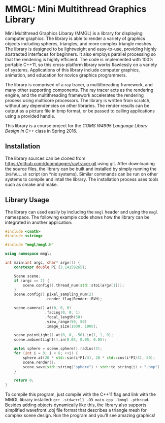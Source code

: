 # MMGL: Mini Multithread Graphics Library

Mini Multithread Graphics Libaray (MMGL) is a library for displaying computer graphics. The library is able to render a variety of graphics objects including spheres, triangles, and more complex triangle meshes. The library is designed to be lightweight and easy-to-use, providing highly abstracted interfaces for beginners. It also employs parallel processing so that the rendering is highly efficient. The code is implemented with 100% portable C++11, so this cross-platform library works flawlessly on a variety of systems. Applications of this library include computer graphics, animation, and education for novice graphics programmers.

The library is comprised of a ray tracer, a multithreading framework, and many other supporting components. The ray tracer acts as the rendering engine, and the multithreading framework accelerates the rendering process using multicore processors. The library is written from scratch, without any dependencies on other libraries. The render results can be output as a picture file in bmp format, or be passed to calling applications using a provided handle.

This library is a course project for the *COMS W4995 Language Libary Design in C++* class in Spring 2016.

## Installation

The library sources can be cloned from <https://github.com/doomdagger/raytracer.git> using git. After downloading the source files, the library can be built and installed by simply running the `INSTALL.sh` script (on *nix systems). Similar commands can be run on other systems to compile and intall the library. The installation process uses tools such as cmake and make.

## Library Usage

The library can used easily by including the `mmgl` header and using the `mmgl` namespace. The following example code shows how the library can be integrated in another application:

```c++
#include <cmath>
#include <string>

#include "mmgl/mmgl.h"

using namespace mmgl;

int main(int argc, char* argv[]) {
    constexpr double PI {3.14159265};

    Scene scene;
    if (argc == 2) {
    	scene.config().thread_num(std::stoi(argv[1]));
    }
    scene.config().pixel_sampling_num(2)
                  .render_flag(Render::BVH);

    scene.camera().at(0, 0, 0)
                  .facing(0, 0, 1)
                  .focal_length(50)
                  .view_range(50, 50)
                  .image_size(1000, 1000);

    scene.pointLight().at(0, 0, -50).in(1, 1, 0);
    scene.ambientLight().in(0.05, 0.05, 0.05);

    auto& sphere = scene.sphere().radius(3);
    for (int i = 0; i < 8; ++i) {
        sphere.at(20 * std::sin(i*PI/4), 20 * std::cos(i*PI/4), 50);
        scene.render();
        scene.save(std::string("sphere") + std::to_string(i) + ".bmp");
    }

    return 0;
}
```

To compile this program, just compile with the C++11 flag and link with the MMGL library installed: `g++ -std=c++11 -O3 main.cpp -lmmgl -pthread`. Besides adding objects dynamically like this, the library also supports simplified wavefront .obj file format that describes a triangle mesh for complex scene design. Run the program and you'll see amazing graphics!
